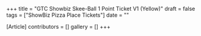 +++
title = "GTC Showbiz Skee-Ball 1 Point Ticket V1 (Yellow)"
draft = false
tags = ["ShowBiz Pizza Place Tickets"]
date = ""

[Article]
contributors = []
gallery = []
+++